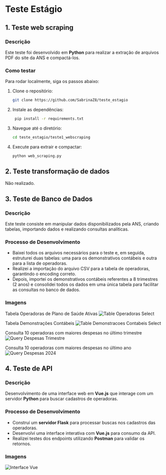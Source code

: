 # Teste Estágio

## 1. Teste web scraping

### Descrição

Este teste foi desenvolvido em **Python** para realizar a extração de arquivos PDF do site da ANS e compactá-los.

### Como testar

Para rodar localmente, siga os passos abaixo:

1. Clone o repositório:
   ```bash
   git clone https://github.com/SabrinaZ8/teste_estagio
2. Instale as dependências:
   ```bash
    pip install -r requirements.txt
3. Navegue até o diretório:
   ```bash
   cd teste_estagio/teste1_webscraping
4. Execute para extrair e compactar:
   ```bash
   python web_scraping.py

## 2. Teste transformação de dados

Não realizado.

## 3. Teste de Banco de Dados

### Descrição

Este teste consiste em manipular dados disponibilizados pela ANS, criando tabelas, importando dados e realizando consultas analíticas.

### Processo de Desenvolvimento

- Baixei todos os arquivos necessários para o teste e, em seguida, estruturei duas tabelas: uma para os demonstrativos contábeis e outra para a lista de operadoras.
- Realizei a importação do arquivo CSV para a tabela de operadoras, garantindo o encoding correto.
- Depois, importei os demonstrativos contábeis referentes a 8 trimestres (2 anos) e consolidei todos os dados em uma única tabela para facilitar as consultas no banco de dados.

### Imagens

Tabela Operadoras de Plano de Saúde Ativas
![Table Operadoras Select](/screenshots/table-operadoras-select.png)

Tabela Demonstrações Contábeis
![Table Demonstracoes Contabeis Select](/screenshots/table-demo-contabeis-select.png)

Consulta 10 operadoras com maiores despesas no último trimestre
![Query Despesas Trimestre](/screenshots/query-despesas-trimestre.png)

Consulta 10 operadoras com maiores despesas no último ano
![Query Despesas 2024](/screenshots/query-despesas-2024.png)

## 4. Teste de API

### Descrição

Desenvolvimento de uma interface web em **Vue.js** que interage com um servidor **Python** para buscar cadastros de operadoras.

### Processo de Desenvolvimento

- Construí um **servidor Flask** para processar buscas nos cadastros das operadoras.
- Desenvolvi uma interface interativa com **Vue.js** para consumo da API.
- Realizei testes dos endpoints utilizando **Postman** para validar os retornos.

### Imagens

![Interface Vue](/screenshots/interface-vue.png)

